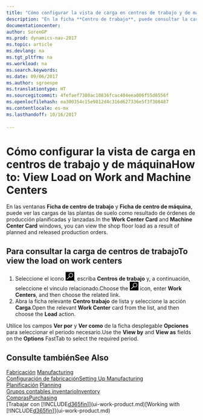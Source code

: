 ```yaml
---
title: "Cómo configurar la vista de carga en centros de trabajo y de máquina"
description: "En la ficha **Centro de trabajo**, puede consultar la carga en los centros de trabajo como resultado de órdenes de producción lanzadas."
documentationcenter: 
author: SorenGP
ms.prod: dynamics-nav-2017
ms.topic: article
ms.devlang: na
ms.tgt_pltfrm: na
ms.workload: na
ms.search.keywords: 
ms.date: 09/06/2017
ms.author: sgroespe
ms.translationtype: HT
ms.sourcegitcommit: 4fefaef7380ac10836fcac404eea006f55d8556f
ms.openlocfilehash: ea300354c15e9812d4c316d627336e5f3f308487
ms.contentlocale: es-mx
ms.lasthandoff: 10/16/2017

---
```

# <a name="how-to-view-load-on-work-and-machine-centers"></a><span data-ttu-id="bf4c4-103">Cómo configurar la vista de carga en centros de trabajo y de máquina</span><span class="sxs-lookup"><span data-stu-id="bf4c4-103">How to: View Load on Work and Machine Centers</span></span>
<span data-ttu-id="bf4c4-104">En las ventanas **Ficha de centro de trabajo** y **Ficha de centro de máquina**, puede ver las cargas de las plantas de suelo como resultado de órdenes de producción planificadas y lanzadas.</span><span class="sxs-lookup"><span data-stu-id="bf4c4-104">In the **Work Center Card** and **Machine Center Card** windows, you can view the shop floor load as a result of planned and released production orders.</span></span>    

## <a name="to-view-the-load-on-work-centers"></a><span data-ttu-id="bf4c4-105">Para consultar la carga de centros de trabajo</span><span class="sxs-lookup"><span data-stu-id="bf4c4-105">To view the load on work centers</span></span>  
1.  <span data-ttu-id="bf4c4-106">Seleccione el icono ![Buscar página o informe](media/ui-search/search_small.png "icono Buscar página o informe"), escriba **Centros de trabajo** y, a continuación, seleccione el vínculo relacionado.</span><span class="sxs-lookup"><span data-stu-id="bf4c4-106">Choose the ![Search for Page or Report](media/ui-search/search_small.png "Search for Page or Report icon") icon, enter **Work Centers**, and then choose the related link.</span></span>  
2.  <span data-ttu-id="bf4c4-107">Abra la ficha relevante **Centro trabajo** de lista y seleccione la acción **Carga**.</span><span class="sxs-lookup"><span data-stu-id="bf4c4-107">Open the relevant **Work Center** card from the list, and then choose the **Load** action.</span></span>  

<span data-ttu-id="bf4c4-108">Utilice los campos **Ver por** y **Ver como** de la ficha desplegable **Opciones** para seleccionar el periodo necesario.</span><span class="sxs-lookup"><span data-stu-id="bf4c4-108">Use the **View by** and **View as** fields on the **Options** FastTab to select the required period.</span></span>  

## <a name="see-also"></a><span data-ttu-id="bf4c4-109">Consulte también</span><span class="sxs-lookup"><span data-stu-id="bf4c4-109">See Also</span></span>  
<span data-ttu-id="bf4c4-110">[Fabricación](production-manage-manufacturing.md)  </span><span class="sxs-lookup"><span data-stu-id="bf4c4-110">[Manufacturing](production-manage-manufacturing.md)  </span></span>  
[<span data-ttu-id="bf4c4-111">Configuración de fabricación</span><span class="sxs-lookup"><span data-stu-id="bf4c4-111">Setting Up Manufacturing</span></span>](production-configure-production-processes.md)  
<span data-ttu-id="bf4c4-112">[Planificación](production-planning.md)    </span><span class="sxs-lookup"><span data-stu-id="bf4c4-112">[Planning](production-planning.md)    </span></span>  
[<span data-ttu-id="bf4c4-113">Grupos contables inventario</span><span class="sxs-lookup"><span data-stu-id="bf4c4-113">Inventory</span></span>](inventory-manage-inventory.md)  
[<span data-ttu-id="bf4c4-114">Compras</span><span class="sxs-lookup"><span data-stu-id="bf4c4-114">Purchasing</span></span>](purchasing-manage-purchasing.md)  
<span data-ttu-id="bf4c4-115">[Trabajar con [!INCLUDE[d365fin](includes/d365fin_md.md)]](ui-work-product.md)</span><span class="sxs-lookup"><span data-stu-id="bf4c4-115">[Working with [!INCLUDE[d365fin](includes/d365fin_md.md)]](ui-work-product.md)</span></span>

